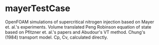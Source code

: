 mayerTestCase
=============

OpenFOAM simulations of supercritical nitrogen injection based on Mayer et. al.'s experiments.
Volume translated Peng Robinson equation of state based on Pfitzner et. al.'s papers and Abudour's VT method.
Chung's (1984) transport model.
Cp, Cv, calculated directly.
